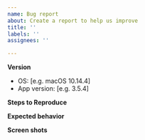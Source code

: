 ```yaml
---
name: Bug report
about: Create a report to help us improve
title: ''
labels: ''
assignees: ''

---
```


**Version**
 - OS: [e.g. macOS 10.14.4]
 - App version: [e.g. 3.5.4]

**Steps to Reproduce**

**Expected behavior**

**Screen shots**
